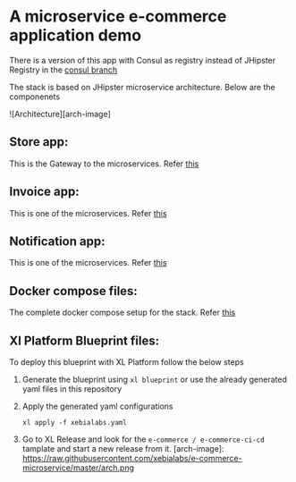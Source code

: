 # A microservice e-commerce application demo

There is a version of this app with Consul as registry instead of JHipster Registry in the [consul branch](https://github.com/xebialabs/e-commerce-microservice/tree/consul)

The stack is based on JHipster microservice architecture. Below are the componenets

![Architecture][arch-image]

## Store app:

This is the Gateway to the microservices. Refer [this](https://github.com/xebialabs/e-commerce-microservice/blob/master/store/README.md)

## Invoice app:

This is one of the microservices. Refer [this](https://github.com/xebialabs/e-commerce-microservice/blob/master/invoice/README.md)

## Notification app:

This is one of the microservices. Refer [this](https://github.com/xebialabs/e-commerce-microservice/blob/master/notification/README.md)

## Docker compose files:

The complete docker compose setup for the stack. Refer [this](https://github.com/xebialabs/e-commerce-microservice/blob/master/docker-compose/README-DOCKER-COMPOSE.md)

## Xl Platform Blueprint files:

To deploy this blueprint with XL Platform follow the below steps

1. Generate the blueprint using `xl blueprint` or use the already generated yaml files in this repository
2. Apply the generated yaml configurations

    ```
    xl apply -f xebialabs.yaml
    ```

3. Go to XL Release and look for the `e-commerce / e-commerce-ci-cd` tamplate and start a new release from it.
[arch-image]: https://raw.githubusercontent.com/xebialabs/e-commerce-microservice/master/arch.png
